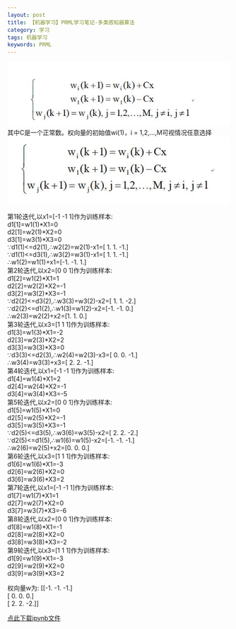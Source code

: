 ```yaml
---
layout: post
title: 【机器学习】PRML学习笔记-多类感知器算法
category: 学习
tags: 机器学习
keywords: PRML
---
```

![](/assets/img/study/多类感知器_1.jpg)
其中C是一个正常数。权向量的初始值wi(1)，i = 1,2,…,M可视情况任意选择
![](/assets/img/study/prml_1.jpg)

>
第1轮迭代,以x1=[-1 -1  1]作为训练样本:  
d1[1]=w1(1)*X1=0  
d2[1]=w2(1)*X2=0  
d3[1]=w3(1)*X3=0  
∵d1(1)<=d2(1),∴w2(2)=w2(1)-x1=[ 1.  1. -1.]  
∵d1(1)<=d3(1),∴w3(2)=w3(1)-x1=[ 1.  1. -1.]  
             ∴w1(2)=w1(1)+x1=[-1. -1.  1.]  
第2轮迭代,以x2=[0 0 1]作为训练样本:  
d1[2]=w1(2)*X1=1  
d2[2]=w2(2)*X2=-1  
d3[2]=w3(2)*X3=-1  
∵d2(2)<=d3(2),∴w3(3)=w3(2)-x2=[ 1.  1. -2.]  
∵d2(2)<=d1(2),∴w1(3)=w1(2)-x2=[-1. -1.  0.]  
             ∴w2(3)=w2(2)+x2=[1. 1. 0.]  
第3轮迭代,以x3=[1 1 1]作为训练样本:  
d1[3]=w1(3)*X1=-2  
d2[3]=w2(3)*X2=2  
d3[3]=w3(3)*X3=0  
∵d3(3)<=d2(3),∴w2(4)=w2(3)-x3=[ 0.  0. -1.]  
             ∴w3(4)=w3(3)+x3=[ 2.  2. -1.]  
第4轮迭代,以x1=[-1 -1  1]作为训练样本:  
d1[4]=w1(4)*X1=2  
d2[4]=w2(4)*X2=-1  
d3[4]=w3(4)*X3=-5  
第5轮迭代,以x2=[0 0 1]作为训练样本:  
d1[5]=w1(5)*X1=0  
d2[5]=w2(5)*X2=-1  
d3[5]=w3(5)*X3=-1  
∵d2(5)<=d3(5),∴w3(6)=w3(5)-x2=[ 2.  2. -2.]  
∵d2(5)<=d1(5),∴w1(6)=w1(5)-x2=[-1. -1. -1.]  
             ∴w2(6)=w2(5)+x2=[0. 0. 0.]  
第6轮迭代,以x3=[1 1 1]作为训练样本:  
d1[6]=w1(6)*X1=-3  
d2[6]=w2(6)*X2=0  
d3[6]=w3(6)*X3=2  
第7轮迭代,以x1=[-1 -1  1]作为训练样本:  
d1[7]=w1(7)*X1=1  
d2[7]=w2(7)*X2=0  
d3[7]=w3(7)*X3=-6  
第8轮迭代,以x2=[0 0 1]作为训练样本:  
d1[8]=w1(8)*X1=-1  
d2[8]=w2(8)*X2=0  
d3[8]=w3(8)*X3=-2  
第9轮迭代,以x3=[1 1 1]作为训练样本:  
d1[9]=w1(9)*X1=-3  
d2[9]=w2(9)*X2=0  
d3[9]=w3(9)*X3=2  

权向量w为: 
[[-1. -1. -1.]  
 [ 0.  0.  0.]  
 [ 2.  2. -2.]]  
 
[点此下载ipynb文件](/assets)

